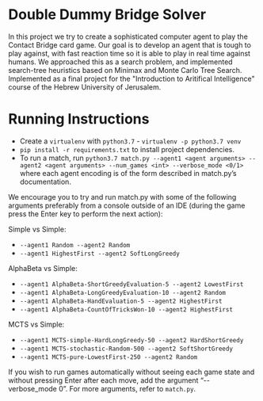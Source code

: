 # Double Dummy Bridge Solver
In this project we try to create a sophisticated computer agent to play the Contact Bridge card game. Our goal is to develop an agent that is tough to play against,  with fast reaction time so it is able to play in real time against humans. We approached this as a search problem, and implemented search-tree heuristics based on Minimax and Monte Carlo Tree Search.<br>
Implemented as a final project for the "Introduction to Aritifical Intelligence" course of the Hebrew University of Jerusalem.<br>
# Running Instructions
* Create a `virtualenv` with `python3.7` - `virtualenv -p python3.7 venv` 
* `pip install -r requirements.txt` to install project dependencies.
* To run a match, run `python3.7 match.py --agent1 <agent arguments> --agent2 <agent arguments> --num_games <int> --verbose_mode <0/1>`  where each agent encoding is of the form described in match.py’s documentation.

We encourage you to try and run match.py with some of the following arguments preferably from a console outside of an IDE (during the game press the Enter key to perform the next action):

Simple vs Simple:
* `--agent1 Random --agent2 Random`
* `--agent1 HighestFirst --agent2 SoftLongGreedy`

AlphaBeta vs Simple:
* `--agent1 AlphaBeta-ShortGreedyEvaluation-5 --agent2 LowestFirst`
* `--agent1 AlphaBeta-LongGreedyEvaluation-10 --agent2 Random`
* `--agent1 AlphaBeta-HandEvaluation-5 --agent2 HighestFirst`
* `--agent1 AlphaBeta-CountOfTricksWon-10 --agent2 HighestFirst`

MCTS vs Simple:
* `--agent1 MCTS-simple-HardLongGreedy-50 --agent2 HardShortGreedy`
* `--agent1 MCTS-stochastic-Random-500 --agent2 SoftShortGreedy`
* `--agent1 MCTS-pure-LowestFirst-250 --agent2 Random`

If you wish to run games automatically without seeing each game state and without pressing Enter after each move, add the argument “--verbose_mode 0”.
For more arguments, refer to `match.py`.
